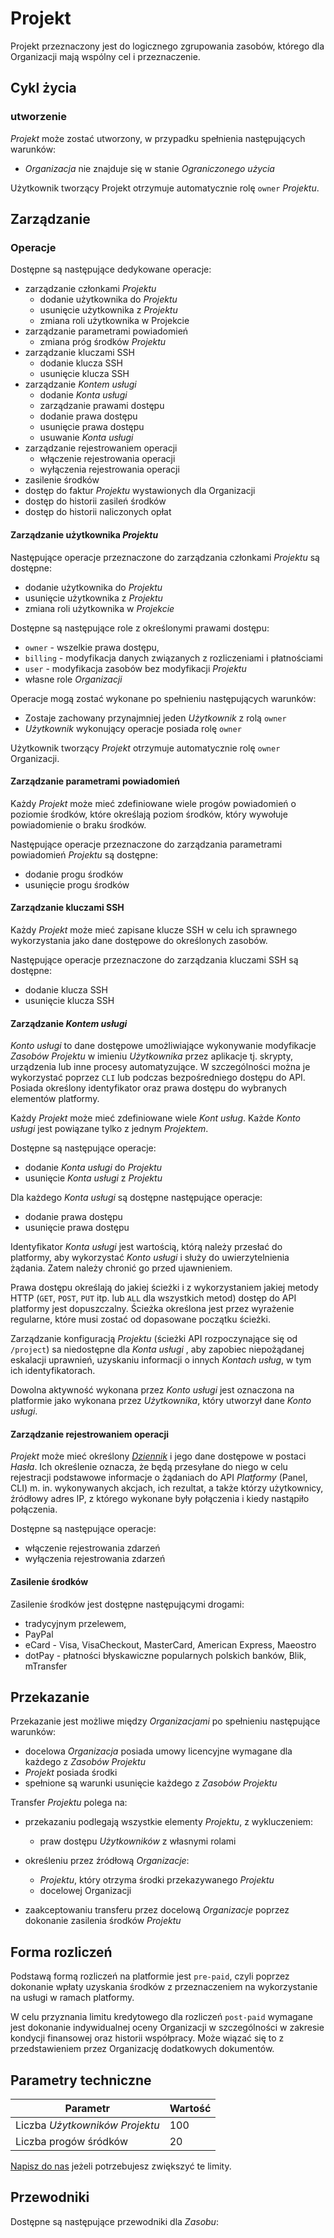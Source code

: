 # Projekt

Projekt przeznaczony jest do logicznego zgrupowania zasobów, którego dla Organizacji mają wspólny cel i przeznaczenie.

## Cykl życia

### utworzenie

*Projekt* może zostać utworzony, w przypadku spełnienia następujących warunków:

* *Organizacja* nie znajduje się w stanie *Ograniczonego użycia*

Użytkownik tworzący Projekt otrzymuje automatycznie rolę ```owner``` *Projektu*.

<!-- wymaga wprowadzenia nazwy *Projektu* -->

<!--
### Usunięcie

Nie jest możliwe usunięcie *Projektu*.
-->

## Zarządzanie

### Operacje

Dostępne są następujące dedykowane operacje:

* zarządzanie członkami *Projektu*
    * dodanie użytkownika do *Projektu*
    * usunięcie użytkownika z *Projektu*
    * zmiana roli użytkownika w Projekcie
* zarządzanie parametrami powiadomień
    * zmiana próg środków *Projektu*
* zarządzanie kluczami SSH
    * dodanie klucza SSH
    * usunięcie klucza SSH
* zarządzanie *Kontem usługi*
    * dodanie *Konta usługi*
    * zarządzanie prawami dostępu
    * dodanie prawa dostępu
    * usunięcie prawa dostępu
    * usuwanie *Konta usługi*
* zarządzanie rejestrowaniem operacji
    * włączenie rejestrowania operacji
    * wyłączenia rejestrowania operacji
* zasilenie środków
* dostęp do faktur *Projektu* wystawionych dla Organizacji
* dostęp do historii zasileń środków
* dostęp do historii naliczonych opłat

<!-- czy service account powinno miec dostep GET do /project/self ??? -->

#### Zarządzanie użytkownika *Projektu*

Następujące operacje przeznaczone do zarządzania członkami *Projektu* są dostępne:

* dodanie użytkownika do *Projektu*
* usunięcie użytkownika z *Projektu*
* zmiana roli użytkownika w *Projekcie*

Dostępne są następujące role z określonymi prawami dostępu:

* ```owner``` - wszelkie prawa dostępu,
* ```billing``` - modyfikacja danych związanych z rozliczeniami i płatnościami
* ```user``` - modyfikacja zasobów bez modyfikacji *Projektu*
* własne role *Organizacji*

Operacje mogą zostać wykonane po spełnieniu następujących warunków:

 * Zostaje zachowany przynajmniej jeden *Użytkownik* z rolą ```owner```
 * *Użytkownik* wykonujący operacje posiada rolę ```owner```

Użytkownik tworzący *Projekt* otrzymuje automatycznie rolę ```owner``` Organizacji.

#### Zarządzanie parametrami powiadomień

Każdy *Projekt* może mieć zdefiniowane wiele progów powiadomień o poziomie środków, które określają poziom środków, który wywołuje powiadomienie o braku środków.

Następujące operacje przeznaczone do zarządzania parametrami powiadomień *Projektu* są dostępne:

* dodanie progu środków
* usunięcie progu środków

#### Zarządzanie kluczami SSH

Każdy *Projekt* może mieć zapisane klucze SSH w celu ich sprawnego wykorzystania jako dane dostępowe do określonych zasobów.

Następujące operacje przeznaczone do zarządzania kluczami SSH są dostępne:

 * dodanie klucza SSH
 * usunięcie klucza SSH

#### Zarządzanie *Kontem usługi*

*Konto usługi* to dane dostępowe umożliwiające wykonywanie modyfikacje *Zasobów* *Projektu* w imieniu *Użytkownika* przez aplikacje tj. skrypty, urządzenia lub inne procesy automatyzujące. W szczególności można je wykorzystać poprzez ```CLI``` lub podczas bezpośredniego dostępu do API. Posiada określony identyfikator oraz prawa dostępu do wybranych elementów platformy.

Każdy *Projekt* może mieć zdefiniowane wiele *Kont usług*. Każde *Konto usługi* jest powiązane tylko z jednym *Projektem*.

Dostępne są następujące operacje:

 * dodanie *Konta usługi* do *Projektu*
 * usunięcie *Konta usługi* z *Projektu*

Dla każdego *Konta usługi* są dostępne następujące operacje:

 * dodanie prawa dostępu
 * usunięcie prawa dostępu

 Identyfikator *Konta usługi* jest wartością, którą należy przesłać do platformy, aby wykorzystać *Konto usługi* i służy do uwierzytelnienia żądania. Zatem należy chronić go przed ujawnieniem.

 Prawa dostępu określają do jakiej ścieżki i z wykorzystaniem jakiej metody HTTP (```GET```, ```POST```, ```PUT``` itp. lub ```ALL``` dla wszystkich metod) dostęp do API platformy jest dopuszczalny. Ścieżka określona jest przez wyrażenie regularne, które musi zostać od dopasowane początku ścieżki.

 Zarządzanie konfiguracją *Projektu* (ścieżki API rozpoczynające się od ```/project```) sa niedostępne dla *Konta usługi* , aby zapobiec niepożądanej eskalacji uprawnień, uzyskaniu informacji o innych *Kontach usług*, w tym ich identyfikatorach.

 Dowolna aktywność wykonana przez *Konto usługi* jest oznaczona na platformie jako wykonana przez *Użytkownika*, który utworzył dane *Konto usługi*.

#### Zarządzanie rejestrowaniem operacji

*Projekt* może mieć określony *[Dziennik](/resource/storage/logArchive.md)* i jego dane dostępowe w postaci *Hasła*. Ich określenie oznacza, że będą przesyłane do niego w celu rejestracji podstawowe informacje o żądaniach do API *Platformy* (Panel, CLI) m. in. wykonywanych akcjach, ich rezultat, a także którzy użytkownicy, źródłowy adres IP, z którego wykonane były połączenia i kiedy nastąpiło połączenia.

Dostępne są następujące operacje:

 * włączenie rejestrowania zdarzeń
 * wyłączenia rejestrowania zdarzeń

#### Zasilenie środków

Zasilenie środków jest dostępne następującymi drogami:

* tradycyjnym przelewem,
* PayPal
* eCard - Visa, VisaCheckout, MasterCard, American Express, Maeostro
* dotPay - płatności błyskawiczne popularnych polskich banków, Blik, mTransfer

## Przekazanie

Przekazanie jest możliwe między *Organizacjami* po spełnieniu następujące warunków:

 * docelowa *Organizacja* posiada umowy licencyjne wymagane dla każdego z *Zasobów* *Projektu*
 * *Projekt* posiada środki
 * spełnione są warunki usunięcie każdego z *Zasobów* *Projektu*

Transfer *Projektu* polega na:

* przekazaniu podlegają wszystkie elementy *Projektu*, z wykluczeniem:
    * praw dostępu *Użytkowników* z własnymi rolami

* określeniu przez źródłową *Organizacje*:
    * *Projektu*, który otrzyma środki przekazywanego *Projektu*
    * docelowej Organizacji

* zaakceptowaniu transferu przez docelową *Organizacje* poprzez dokonanie zasilenia środków *Projektu*

## Forma rozliczeń

Podstawą formą rozliczeń na platformie jest ```pre-paid```, czyli poprzez dokonanie wpłaty uzyskania środków z przeznaczeniem na wykorzystanie na usługi w ramach platformy.

W celu przyznania limitu kredytowego dla rozliczeń ```post-paid``` wymagane jest dokonanie indywidualnej oceny Organizacji w szczególności w zakresie kondycji finansowej oraz historii współpracy. Może wiązać się to z przedstawieniem przez Organizację dodatkowych dokumentów.

## Parametry techniczne

Parametr                         | Wartość
-------------------------------- | -------
Liczba *Użytkowników* *Projektu* | 100
Liczba progów śródków            | 20

[Napisz do nas](/about-us/contact.md) jeżeli potrzebujesz zwiększyć te limity.

## Przewodniki

Dostępne są następujące przewodniki dla *Zasobu*:

<PageList path_re="/guide/platform/project/"/>